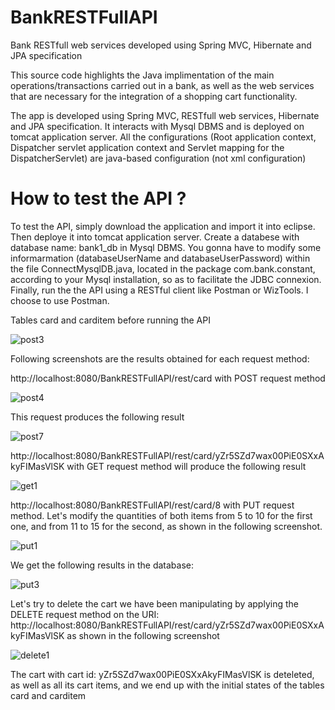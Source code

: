 # BankRESTFullAPI
Bank RESTfull web services developed using Spring MVC, Hibernate and JPA specification

This source code highlights the Java implimentation of the main operations/transactions carried out in a bank, as well as the web services that are necessary for the integration of a shopping cart functionality.

The app is developed using Spring MVC, RESTfull web services, Hibernate and JPA specification. It interacts with Mysql DBMS and is deployed on tomcat application server. All the configurations (Root application context, Dispatcher servlet application context and Servlet mapping for the DispatcherServlet) are java-based configuration (not xml configuration)

# How to test the API ?
To test the API, simply download the application and import it into eclipse. Then deploye it into tomcat application server. Create a databese with database name: bank1_db in Mysql DBMS. You gonna have to modify some informarmation (databaseUserName and databaseUserPassword) within the file ConnectMysqlDB.java, located in the package com.bank.constant, according to your Mysql installation, so as to facilitate the JDBC connexion. Finally, run the the API using a RESTful client like Postman or WizTools. I choose to use Postman.

Tables card and carditem before running the API

![post3](https://user-images.githubusercontent.com/1300982/49336561-80424780-f63f-11e8-8f77-0023ca9ea1b4.png)

Following screenshots are the results obtained for each request method:

http://localhost:8080/BankRESTFullAPI/rest/card with POST request method

![post4](https://user-images.githubusercontent.com/1300982/49336640-14f97500-f641-11e8-910a-be75004a3359.png)

This request produces the following result

![post7](https://user-images.githubusercontent.com/1300982/49336740-c9e06180-f642-11e8-8f75-4c4c3e56918d.png)

 http://localhost:8080/BankRESTFullAPI/rest/card/yZr5SZd7wax00PiE0SXxAkyFIMasVlSK with GET request method will produce the following result

![get1](https://user-images.githubusercontent.com/1300982/49336799-eaf58200-f643-11e8-9ef8-9df20c9c1373.png)

http://localhost:8080/BankRESTFullAPI/rest/card/8 with PUT request method. Let's modify the quantities of both items from 5 to 10 for the first one, and from 11 to 15 for the second, as shown in the following screenshot.

![put1](https://user-images.githubusercontent.com/1300982/49336930-02ce0580-f646-11e8-9fde-691376b605ce.png)

We get the following results in the database:

![put3](https://user-images.githubusercontent.com/1300982/49337018-28a7da00-f647-11e8-99dc-e987cc77e065.png)

Let's try to delete the cart we have been manipulating by applying the DELETE request method on the URI: http://localhost:8080/BankRESTFullAPI/rest/card/yZr5SZd7wax00PiE0SXxAkyFIMasVlSK as shown in the following screenshot

![delete1](https://user-images.githubusercontent.com/1300982/49337103-c51eac00-f648-11e8-8f07-358913f4fda4.png)

The cart with cart id: yZr5SZd7wax00PiE0SXxAkyFIMasVlSK is deteleted, as well as all its cart items, and we end up with the initial states of the tables card and carditem
